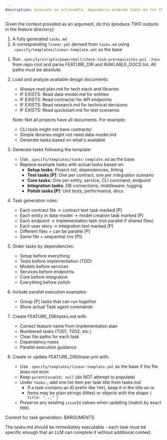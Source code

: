 ```yaml
---
description: Generate an actionable, dependency-ordered tasks.md for the feature based on available design artifacts.
---
```


Given the context provided as an argument, do this (produce TWO outputs in the feature directory):
1) A fully generated `tasks.md`
2) A corresponding `linear.yml` derived from `tasks.md` using `.specify/templates/linear-template.yml` as the base

1. Run `.specify/scripts/powershell/check-task-prerequisites.ps1 -Json` from repo root and parse FEATURE_DIR and AVAILABLE_DOCS list. All paths must be absolute.
2. Load and analyze available design documents:
   - Always read plan.md for tech stack and libraries
   - IF EXISTS: Read data-model.md for entities
   - IF EXISTS: Read contracts/ for API endpoints
   - IF EXISTS: Read research.md for technical decisions
   - IF EXISTS: Read quickstart.md for test scenarios

   Note: Not all projects have all documents. For example:
   - CLI tools might not have contracts/
   - Simple libraries might not need data-model.md
   - Generate tasks based on what's available

3. Generate tasks following the template:
   - Use `.specify/templates/tasks-template.md` as the base
   - Replace example tasks with actual tasks based on:
     * **Setup tasks**: Project init, dependencies, linting
     * **Test tasks [P]**: One per contract, one per integration scenario
     * **Core tasks**: One per entity, service, CLI command, endpoint
     * **Integration tasks**: DB connections, middleware, logging
     * **Polish tasks [P]**: Unit tests, performance, docs

4. Task generation rules:
   - Each contract file → contract test task marked [P]
   - Each entity in data-model → model creation task marked [P]
   - Each endpoint → implementation task (not parallel if shared files)
   - Each user story → integration test marked [P]
   - Different files = can be parallel [P]
   - Same file = sequential (no [P])

5. Order tasks by dependencies:
   - Setup before everything
   - Tests before implementation (TDD)
   - Models before services
   - Services before endpoints
   - Core before integration
   - Everything before polish

6. Include parallel execution examples:
   - Group [P] tasks that can run together
   - Show actual Task agent commands

7. Create FEATURE_DIR/tasks.md with:
   - Correct feature name from implementation plan
   - Numbered tasks (T001, T002, etc.)
   - Clear file paths for each task
   - Dependency notes
   - Parallel execution guidance

8. Create or update FEATURE_DIR/linear.yml with:
   - Use `.specify/templates/linear-template.yml` as the base if the file does not exist
   - Keep `parentIssueId: null` (do NOT attempt to populate)
   - Under `tasks:`, add one list item per task title from tasks.md
     - If a task contains an ID prefix like `T001`, keep it in the title as-is
     - Items may be plain strings (titles) or objects with the shape `{ title: "..." }`
   - Preserve any existing `issueId` values when updating (match by exact title)

Context for task generation: $ARGUMENTS

The tasks.md should be immediately executable - each task must be specific enough that an LLM can complete it without additional context.
